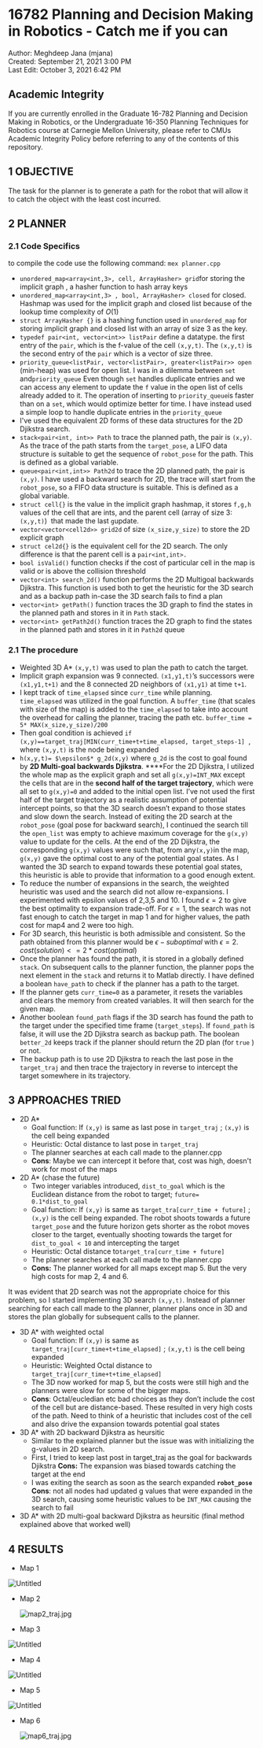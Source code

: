 # 16782 Planning and Decision Making in Robotics - Catch me if you can

Author: Meghdeep Jana (mjana) \
Created: September 21, 2021 3:00 PM \
Last Edit: October 3, 2021 6:42 PM

## Academic Integrity
If you are currently enrolled in the Graduate 16-782 Planning and Decision Making in Robotics, or the Undergraduate 16-350 Planning Techniques for Robotics course at Carnegie Mellon University, please refer to CMUs Academic Integrity Policy before referring to any of the contents of this repository.

## 1 OBJECTIVE

The task for the planner is to generate a path for the robot that will allow it to catch the object with the least cost incurred.

## 2 PLANNER

### 2.1 Code Specifics

to compile the code use the following command: `mex planner.cpp`

- `unordered_map<array<int,3>, cell, ArrayHasher> grid`for storing the implicit graph , a hasher function to hash array keys
- `unordered_map<array<int,3> , bool, ArrayHasher> closed` for closed.  Hashmap was used for the implicit graph and closed list because of the lookup time complexity of $O(1)$
- `struct ArrayHasher {}` is a hashing function used in `unordered_map` for storing implicit graph and closed list with an array of size 3 as the key.
- `typedef pair<int, vector<int>> listPair` define a datatype. the first entry of the `pair`, which is the f-value of the cell `(x,y,t)`. The `(x,y,t)` is the second entry of the `pair` which is a vector of size three.
- `priority_queue<listPair, vector<listPair>, greater<listPair>> open` (min-heap) was used for open list.  I was in a dilemma between `set` and`priority_queue` Even though `set` handles duplicate entries and we can access any element to update the `f` value in the open list of cells already added to it. The operation of inserting to `priority_queue`is faster than on a `set`, which would optimize better for time. I have instead used a simple loop to handle duplicate entries in the `priority_queue`
- I've used the equivalent 2D forms of these data structures for the 2D Djikstra search.
- `stack<pair<int, int>> Path` to trace the planned path, the pair is `(x,y)`. As the trace of the path starts from the `target_pose`, a LIFO data structure is suitable to get the sequence of `robot_pose` for the path. This is defined as a global variable.
- `queue<pair<int,int>> Path2d` to trace the 2D planned path, the pair is `(x,y)`. I have used a backward search for 2D, the trace will start from the `robot_pose`, so a FIFO data structure is suitable. This is defined as a global variable.
- `struct cell{}` is the value in the implicit graph hashmap, it stores `f,g,h` values of the cell that are ints, and the parent cell (array of size 3: `(x,y,t)`)  that made the last `g`update.
- `vector<vector<cell2d>> grid2d` of size `(x_size,y_size)` to store the 2D explicit graph
- `struct cel2d{}` is the equivalent cell for the 2D search. The only difference is that the parent cell is a `pair<int,int>.`
- `bool isValid()` function checks if the cost of particular cell in the map is valid or is above the collision threshold
- `vector<int> search_2d()` function performs the 2D Multigoal backwards Djikstra. This function is used both to get the heuristic for the 3D search and as a backup path in-case the 3D search fails to find a plan
- `vector<int> getPath()` function traces the 3D graph to find the states in the planned path and stores in it in `Path` stack.
- `vector<int> getPath2d()` function traces the 2D graph to find the states in the planned path and stores in it in `Path2d` queue

### 2.1 The procedure

- Weighted 3D A* `(x,y,t)` was used to plan the path to catch the target.
- Implicit graph expansion was 9 connected. `(x1,y1,t)`’s successors were `(x1,y1,t+1)` and the 8 connected 2D neighbors of `(x1,y1)` at time `t+1`.
- I kept track of `time_elapsed` since `curr_time` while planning. `time_elapsed` was utilized in the goal function. A `buffer_time` (that scales with size of the map) is added to the `time_elapsed` to take into account the overhead for calling the planner, tracing the path etc. 
`buffer_time = 5* MAX(x_size,y_size)/200`
- Then goal condition is achieved 
`if (x,y)==target_traj[MIN(curr_time+t+time_elapsed, target_steps-1]`  ,
where `(x,y,t)` is the node being expanded
- `h(x,y,t)= $\epsilon$* g_2d(x,y)` where `g_2d` is the cost to goal found by **2D Multi-goal backwards Djikstra**. ****For the 2D Djikstra, I utilized the whole map as the explicit graph and set all `g(x,y)=INT_MAX` except the cells that are in the **second half of the target trajectory**, which were all set to `g(x,y)=0` and added to the initial open list. I’ve not used the first half of the target trajectory as a realistic assumption of potential intercept points, so that the 3D search doesn’t expand to those states and slow down the search. Instead of exiting the 2D search at the `robot_pose` (goal pose for backward search), I continued the search till the `open_list` was empty to achieve maximum coverage for the `g(x,y)` value to update for the cells. At the end of the 2D Dijkstra, the corresponding `g(x,y)` values were such that, from any`(x,y)`in the map, `g(x,y)` gave the optimal cost to any of the potential goal states. As I wanted the 3D search to expand towards these potential goal states, this heuristic is able to provide that information to a good enough extent.
- To reduce the number of expansions in the search, the weighted heuristic was used and the search did not allow re-expansions. I experimented with epsilon values of 2,3,5 and 10. I found $`\epsilon = 2`$ to give the best optimality to expansion trade-off. For $`\epsilon=1`$, the search was not fast enough to catch the target in map 1 and for higher values, the path cost for map4 and 2 were too high.
- For 3D search, this heuristic is both admissible and consistent. So the path obtained from this planner would be $\epsilon-suboptimal$ with  $\epsilon=2$. 
$cost(solution)<= 2*cost(optimal)$
- Once the planner has found the path, it is stored in a globally defined `stack`. On subsequent calls to the planner function, the planner pops the next element in the `stack` and returns it to Matlab directly. I have defined a boolean `have_path` to check if the planner has a path to the target.
- If the planner gets `curr_time=0` as a parameter, it resets the variables and clears the memory from created variables. It will then search for the given map.
- Another boolean `found_path` flags if the 3D search has found the path to the target under the specified time frame (`target_steps`). If `found_path` is false, it will use the 2D Djikstra search as backup path. The boolean `better_2d` keeps track if the planner should return the 2D plan (for `true` ) or not.
- The backup path is to use 2D Djikstra to reach the last pose in the `target_traj` and then trace the trajectory in reverse to intercept the target somewhere in its trajectory.

## 3 APPROACHES TRIED

- 2D A*
    - Goal function: If `(x,y)` is same as last pose in `target_traj` ; `(x,y)` is the cell being expanded
    - Heuristic: Octal distance to last pose in `target_traj`
    - The planner searches at each call made to the planner.cpp
    - **Cons**: Maybe we can intercept it before that, cost was high, doesn't work for most of the maps
- 2D A* (chase the future)
    - Two integer variables introduced, `dist_to_goal` which is the Euclidean distance from the robot to target; `future= 0.1*dist_to_goal`
    - Goal function: If `(x,y)` is same as `target_tra[curr_time + future]` ; `(x,y)` is the cell being expanded. The robot shoots towards a future `target_pose` and the future horizon gets shorter as the robot moves closer to the target, eventually shooting towards the target for `dist_to_goal < 10` and intercepting the target
    - Heuristic: Octal distance to`target_tra[curr_time + future]`
    - The planner searches at each call made to the planner.cpp
    - **Cons:** The planner worked for all maps except map 5. But the very high costs for map 2, 4 and 6.

It was evident that 2D search was not the appropriate choice for this problem, so I started implementing 3D search `(x,y,t)`. Instead of planner searching for each call made to the planner, planner plans once in 3D and stores the plan globally for subsequent calls to the planner.

- 3D A* with weighted octal
    - Goal function: If `(x,y)` is same as  `target_traj[curr_time+t+time_elapsed]` ; `(x,y,t)` is the cell being expanded
    - Heuristic: Weighted Octal distance to `target_traj[curr_time+t+time_elapsed]`
    - The 3D now worked for map 5, but the costs were still high and the planners were slow for some of the bigger maps.
    - **Cons**: Octal/eucledian etc bad choices as they don’t include the cost of the cell but are distance-based. These resulted in very high costs of the path. Need to think of a heuristic that includes cost of the cell and also drive the expansion towards potential goal states
- 3D A* with 2D backward Djikstra as heursitic
    - Similar to the explained planner but the issue was with initializing the g-values in 2D search.
    - First, I tried to keep last post in target_traj as the goal for backwards Djikstra
    **Cons:** The expansion was biased towards catching the target at the end
    - I was exiting the search as soon as the search expanded **`robot_pose`**
    **Cons**: not all nodes had updated g values that were expanded in the 3D search, causing some heuristic values to be `INT_MAX` causing the search to fail
- 3D A* with 2D multi-goal backward Djikstra as heursitic (final method explained above that worked well)

## 4 RESULTS

- Map 1

![Untitled](figures/Untitled.png)

- Map 2
    
    ![map2_traj.jpg](figures/map2_traj.jpg)
    
- Map 3

![Untitled](figures/Untitled%201.png)

- Map 4

![Untitled](figures/Untitled%202.png)

- Map 5

![Untitled](figures/Untitled%203.png)

- Map 6
    
    ![map6_traj.jpg](figures/map6_traj.jpg)
